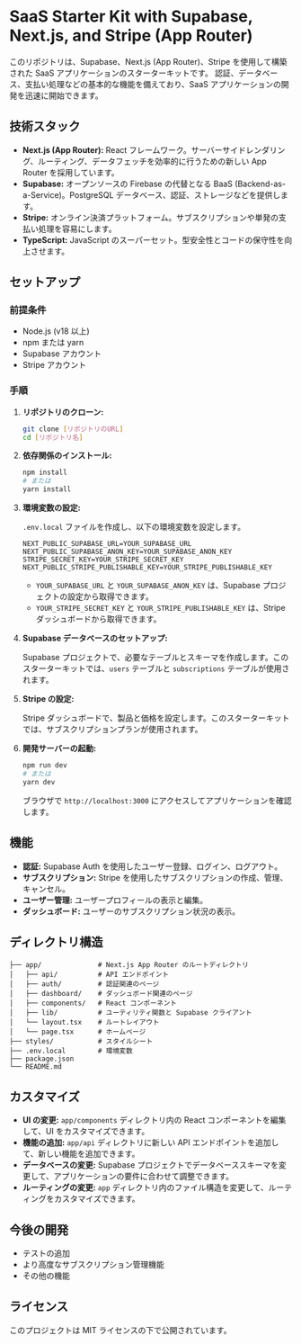 # SaaS Starter Kit with Supabase, Next.js, and Stripe (App Router)

このリポジトリは、Supabase、Next.js (App Router)、Stripe を使用して構築された SaaS アプリケーションのスターターキットです。
認証、データベース、支払い処理などの基本的な機能を備えており、SaaS アプリケーションの開発を迅速に開始できます。

## 技術スタック

- **Next.js (App Router):** React フレームワーク。サーバーサイドレンダリング、ルーティング、データフェッチを効率的に行うための新しい App Router を採用しています。
- **Supabase:** オープンソースの Firebase の代替となる BaaS (Backend-as-a-Service)。PostgreSQL データベース、認証、ストレージなどを提供します。
- **Stripe:** オンライン決済プラットフォーム。サブスクリプションや単発の支払い処理を容易にします。
- **TypeScript:** JavaScript のスーパーセット。型安全性とコードの保守性を向上させます。

## セットアップ

### 前提条件

- Node.js (v18 以上)
- npm または yarn
- Supabase アカウント
- Stripe アカウント

### 手順

1. **リポジトリのクローン:**

   ```bash
   git clone [リポジトリのURL]
   cd [リポジトリ名]
   ```

2. **依存関係のインストール:**

   ```bash
   npm install
   # または
   yarn install
   ```

3. **環境変数の設定:**

   `.env.local` ファイルを作成し、以下の環境変数を設定します。

   ```env
   NEXT_PUBLIC_SUPABASE_URL=YOUR_SUPABASE_URL
   NEXT_PUBLIC_SUPABASE_ANON_KEY=YOUR_SUPABASE_ANON_KEY
   STRIPE_SECRET_KEY=YOUR_STRIPE_SECRET_KEY
   NEXT_PUBLIC_STRIPE_PUBLISHABLE_KEY=YOUR_STRIPE_PUBLISHABLE_KEY
   ```

   - `YOUR_SUPABASE_URL` と `YOUR_SUPABASE_ANON_KEY` は、Supabase プロジェクトの設定から取得できます。
   - `YOUR_STRIPE_SECRET_KEY` と `YOUR_STRIPE_PUBLISHABLE_KEY` は、Stripe ダッシュボードから取得できます。

4. **Supabase データベースのセットアップ:**

   Supabase プロジェクトで、必要なテーブルとスキーマを作成します。このスターターキットでは、`users` テーブルと `subscriptions` テーブルが使用されます。

5. **Stripe の設定:**

   Stripe ダッシュボードで、製品と価格を設定します。このスターターキットでは、サブスクリプションプランが使用されます。

6. **開発サーバーの起動:**

   ```bash
   npm run dev
   # または
   yarn dev
   ```

   ブラウザで `http://localhost:3000` にアクセスしてアプリケーションを確認します。

## 機能

- **認証:** Supabase Auth を使用したユーザー登録、ログイン、ログアウト。
- **サブスクリプション:** Stripe を使用したサブスクリプションの作成、管理、キャンセル。
- **ユーザー管理:** ユーザープロフィールの表示と編集。
- **ダッシュボード:** ユーザーのサブスクリプション状況の表示。

## ディレクトリ構造

```
├── app/              # Next.js App Router のルートディレクトリ
│   ├── api/          # API エンドポイント
│   ├── auth/         # 認証関連のページ
│   ├── dashboard/    # ダッシュボード関連のページ
│   ├── components/   # React コンポーネント
│   ├── lib/          # ユーティリティ関数と Supabase クライアント
│   └── layout.tsx    # ルートレイアウト
│   └── page.tsx      # ホームページ
├── styles/           # スタイルシート
├── .env.local        # 環境変数
├── package.json
└── README.md
```

## カスタマイズ

- **UI の変更:** `app/components` ディレクトリ内の React コンポーネントを編集して、UI をカスタマイズできます。
- **機能の追加:** `app/api` ディレクトリに新しい API エンドポイントを追加して、新しい機能を追加できます。
- **データベースの変更:** Supabase プロジェクトでデータベーススキーマを変更して、アプリケーションの要件に合わせて調整できます。
- **ルーティングの変更:** `app` ディレクトリ内のファイル構造を変更して、ルーティングをカスタマイズできます。

## 今後の開発

- テストの追加
- より高度なサブスクリプション管理機能
- その他の機能

## ライセンス

このプロジェクトは MIT ライセンスの下で公開されています。

